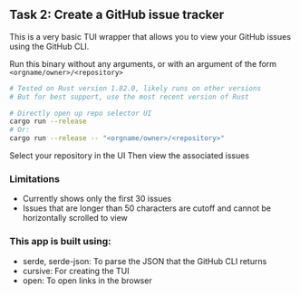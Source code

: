 ## Task 2: Create a GitHub issue tracker

This is a very basic TUI wrapper that allows you to view your GitHub issues using the GitHub CLI.

Run this binary without any arguments, or with an argument of the form `<orgname/owner>/<repository>`

```bash
# Tested on Rust version 1.82.0, likely runs on other versions
# But for best support, use the most recent version of Rust

# Directly open up repo selector UI
cargo run --release
# Or:
cargo run --release -- "<orgname/owner>/<repository>"
```

Select your repository in the UI
Then view the associated issues

### Limitations
- Currently shows only the first 30 issues
- Issues that are longer than 50 characters are cutoff and cannot be horizontally scrolled to view

### This app is built using:
- serde, serde-json: To parse the JSON that the GitHub CLI returns
- cursive: For creating the TUI
- open: To open links in the browser